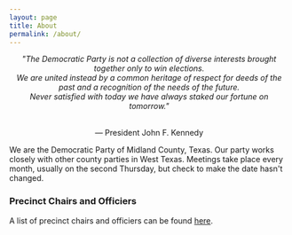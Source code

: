 ```yaml
---
layout: page
title: About
permalink: /about/
---
```


<center><i> "The Democratic Party is not a collection of diverse interests brought together only to win elections. <br>
We are united instead by a common heritage of respect for deeds of the past and a recognition of the needs of the future. <br>
Never satisfied with today we have always staked our fortune on tomorrow." </i> <br> <br>

— President John F. Kennedy </center>

We are the Democratic Party of Midland County, Texas. Our party works closely with other county parties in West Texas. Meetings take place every month, usually on the second Thursday, but check to make the date hasn't changed.

### Precinct Chairs and Officiers

A list of precinct chairs and officiers can be found [here](https://docs.google.com/spreadsheets/d/1rQ_QS9XqekjXIxbBoqcZg5PhzK7X8pCI1p5Y1LuAGoM/edit?usp=sharing).
